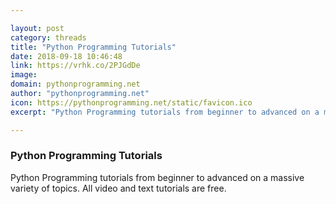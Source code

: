 ```yaml
---

layout: post
category: threads
title: "Python Programming Tutorials"
date: 2018-09-18 10:46:48
link: https://vrhk.co/2PJGdDe
image: 
domain: pythonprogramming.net
author: "pythonprogramming.net"
icon: https://pythonprogramming.net/static/favicon.ico
excerpt: "Python Programming tutorials from beginner to advanced on a massive variety of topics. All video and text tutorials are free."

---
```


### Python Programming Tutorials

Python Programming tutorials from beginner to advanced on a massive variety of topics. All video and text tutorials are free.